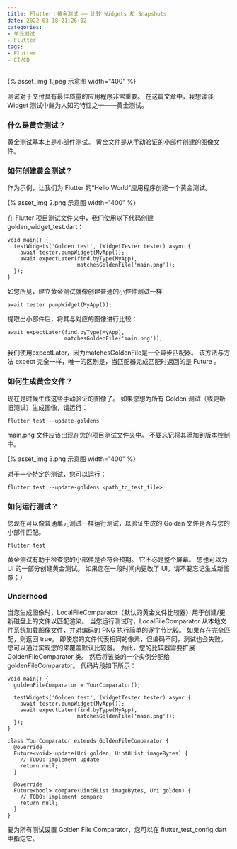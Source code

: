 ```yaml
---
title: Flutter：黄金测试 —— 比较 Widgets 和 Snapshots
date: 2022-03-18 21:26:02
categories:
- 单元测试
- Flutter
tags:
- Flutter
- CI/CD
---
```


{% asset_img 1.jpeg 示意图 width="400" %}

测试对于交付具有最佳质量的应用程序非常重要。 在这篇文章中，我想谈谈 Widget 测试中鲜为人知的特性之一——黄金测试。

### 什么是黄金测试？

黄金测试基本上是小部件测试。
黄金文件是从手动验证的小部件创建的图像文件。

### 如何创建黄金测试？

作为示例，让我们为 Flutter 的“Hello World”应用程序创建一个黄金测试。

{% asset_img 2.png 示意图 width="400" %}

在 Flutter 项目测试文件夹中，我们使用以下代码创建 golden_widget_test.dart：

```
void main() {
  testWidgets('Golden test', (WidgetTester tester) async {
    await tester.pumpWidget(MyApp());
    await expectLater(find.byType(MyApp),
                      matchesGoldenFile('main.png'));
  });
}
```

如您所见，建立黄金测试就像创建普通的小控件测试一样

```
await tester.pumpWidget(MyApp());
```

提取出小部件后，将其与对应的图像进行比较：

```
await expectLater(find.byType(MyApp),
                  matchesGoldenFile('main.png'));
```

我们使用expectLater，因为matchesGoldenFile是一个异步匹配器。 该方法与方法 expect 完全一样，唯一的区别是，当匹配器完成匹配时返回的是 Future 。

### 如何生成黄金文件？

现在是时候生成这些手动验证的图像了。 如果您想为所有 Golden 测试（或更新旧测试）生成图像，请运行：

```
flutter test --update-goldens
```

main.png 文件应该出现在您的项目测试文件夹中。 不要忘记将其添加到版本控制中。

{% asset_img 3.png 示意图 width="400" %}

对于一个特定的测试，您可以运行：

```
flutter test --update-goldens <path_to_test_file>
```

### 如何运行测试？

您现在可以像普通单元测试一样运行测试，以验证生成的 Golden 文件是否与您的小部件匹配。

```
flutter test
```

黄金测试有助于检查您的小部件是否符合预期。 它不必是整个屏幕。 您也可以为 UI 的一部分创建黄金测试。 如果您在一段时间内更改了 UI，请不要忘记生成新图像；）

### Underhood

当您生成图像时，LocalFileComparator（默认的黄金文件比较器）用于创建/更新磁盘上的文件以匹配渲染。 当您运行测试时，LocalFileComparator 从本地文件系统加载图像文件，并对编码的 PNG 执行简单的逐字节比较。 如果存在完全匹配，则返回 true。 即使您的文件代表相同的像素，但编码不同，测试也会失败。
您可以通过实现您的来覆盖默认比较器。 为此，您的比较器需要扩展 GoldenFileComparator 类。 然后将该类的一个实例分配给goldenFileComparator。 代码片段如下所示：

```
void main() {
  goldenFileComparator = YourComparator();

  testWidgets('Golden test', (WidgetTester tester) async {
    await tester.pumpWidget(MyApp());
    await expectLater(find.byType(MyApp),
                      matchesGoldenFile('main.png'));
  });
}

class YourComparator extends GoldenFileComparator {
  @override
  Future<void> update(Uri golden, Uint8List imageBytes) {
    // TODO: implement update
    return null;
  }

  @override
  Future<bool> compare(Uint8List imageBytes, Uri golden) {
    // TODO: implement compare
    return null;
  }
}
```
要为所有测试设置 Golden File Comparator，您可以在 flutter_test_config.dart 中指定它。